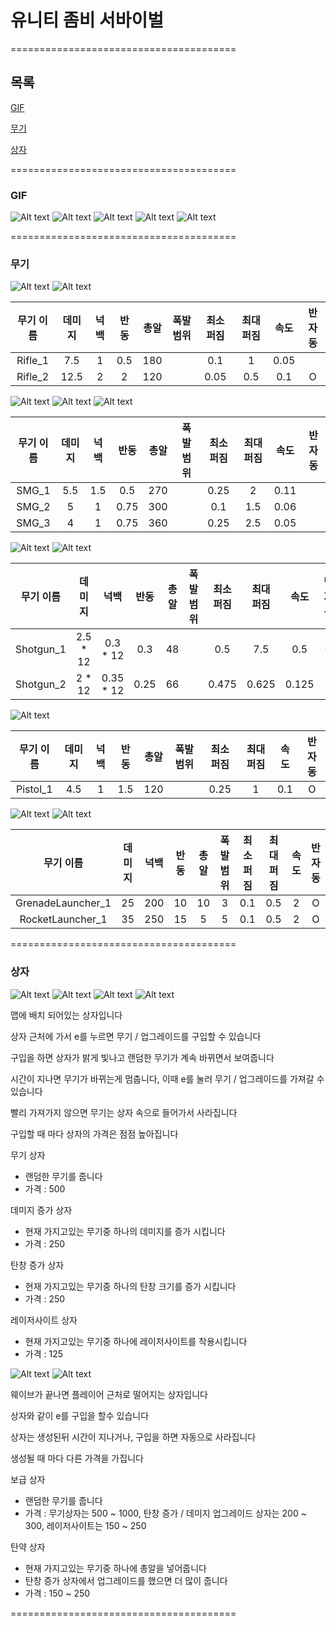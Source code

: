# 유니티 좀비 서바이벌
=======================================

## 목록
[GIF](https://github.com/Newfoldergames/Zombie#gif)

[무기](https://github.com/Newfoldergames/Zombie#무기)

[상자](https://github.com/Newfoldergames/Zombie#상자)

=======================================

### GIF
![Alt text](/Images/Image_1.gif)
![Alt text](/Images/Image_2.gif)
![Alt text](/Images/Image_3.gif)
![Alt text](/Images/Image_4.gif)
![Alt text](/Images/Image_5.gif)

=======================================

### 무기

![Alt text](/Images/Image_Rifle_1.png)
![Alt text](/Images/Image_Rifle_2.png)

| 무기 이름 | 데미지 | 넉백 | 반동 | 총알 | 폭발 범위 | 최소 퍼짐 | 최대 퍼짐 | 속도 | 반자동 |
|:---------:|:------:|:----:|:----:|:----:|:---------:|:---------:|:---------:|:----:|:------:|
|  Rifle_1  |   7.5  |   1  |  0.5 |  180 |           |    0.1    |     1     | 0.05 |        |
|  Rifle_2  |  12.5  |   2  |   2  |  120 |           |    0.05   |    0.5    |  0.1 |    O   |

![Alt text](/Images/Image_SMG_1.png)
![Alt text](/Images/Image_SMG_2.png)
![Alt text](/Images/Image_SMG_3.png)

| 무기 이름 | 데미지 | 넉백 | 반동 | 총알 | 폭발 범위 | 최소 퍼짐 | 최대 퍼짐 | 속도 | 반자동 |
|:---------:|:------:|:----:|:----:|:----:|:---------:|:---------:|:---------:|:----:|:------:|
|   SMG_1   |   5.5  |  1.5 |  0.5 |  270 |           |    0.25   |     2     | 0.11 |        |
|   SMG_2   |    5   |   1  | 0.75 |  300 |           |    0.1    |    1.5    | 0.06 |        |
|   SMG_3   |    4   |   1  | 0.75 |  360 |           |    0.25   |    2.5    | 0.05 |        |

![Alt text](/Images/Image_Shotgun_1.png)
![Alt text](/Images/Image_Shotgun_2.png)

| 무기 이름 |  데미지  |    넉백   | 반동 | 총알 | 폭발 범위 | 최소 퍼짐 | 최대 퍼짐 |  속도 | 반자동 |
|:---------:|:--------:|:---------:|:----:|:----:|:---------:|:---------:|:---------:|:-----:|:------:|
| Shotgun_1 | 2.5 * 12 |  0.3 * 12 |  0.3 |  48  |           |    0.5    |    7.5    |  0.5  |    O   |
| Shotgun_2 |  2 * 12  | 0.35 * 12 | 0.25 |  66  |           |   0.475   |   0.625   | 0.125 |        |

![Alt text](/Images/Image_Pistol_1.png)

| 무기 이름 | 데미지 | 넉백 | 반동 | 총알 | 폭발 범위 | 최소 퍼짐 | 최대 퍼짐 | 속도 | 반자동 |
|:---------:|:------:|:----:|:----:|:----:|:---------:|:---------:|:---------:|:----:|:------:|
|  Pistol_1 |   4.5  |   1  |  1.5 |  120 |           |    0.25   |     1     |  0.1 |    O   |

![Alt text](/Images/Image_GrenadeLauncher_1.png)
![Alt text](/Images/Image_RocketLauncher_1.png)

|     무기 이름     | 데미지 | 넉백 | 반동 | 총알 | 폭발 범위 | 최소 퍼짐 | 최대 퍼짐 | 속도 | 반자동 |
|:-----------------:|:------:|:----:|:----:|:----:|:---------:|:---------:|:---------:|:----:|:------:|
| GrenadeLauncher_1 |   25   |  200 |  10  |  10  |     3     |    0.1    |    0.5    |   2  |    O   |
|  RocketLauncher_1 |   35   |  250 |  15  |   5  |     5     |    0.1    |    0.5    |   2  |    O   |

=======================================

### 상자
![Alt text](/Images/Image_Box_1.png)
![Alt text](/Images/Image_Box_2.png)
![Alt text](/Images/Image_Box_3.png)
![Alt text](/Images/Image_Box_4.png)

맵에 배치 되어있는 상자입니다

상자 근처에 가서 e를 누르면 무기 / 업그레이드를 구입할 수 있습니다

구입을 하면 상자가 밝게 빛나고 랜덤한 무기가 계속 바뀌면서 보여줍니다

시간이 지나면 무기가 바뀌는게 멈춥니다, 이때 e를 눌러 무기 / 업그레이드를 가져갈 수 있습니다

빨리 가져가지 않으면 무기는 상자 속으로 들어가서 사라집니다

구입할 때 마다 상자의 가격은 점점 높아집니다


무기 상자
- 랜덤한 무기를 줍니다
- 가격 : 500

데미지 증가 상자
- 현재 가지고있는 무기중 하나의 데미지를 증가 시킵니다
- 가격 : 250

탄창 증가 상자
- 현재 가지고있는 무기중 하나의 탄창 크기를 증가 시킵니다
- 가격 : 250

레이저사이트 상자
- 현재 가지고있는 무기중 하나에 레이저사이트를 착용시킵니다
- 가격 : 125


![Alt text](/Images/Image_Crate_1.png)
![Alt text](/Images/Image_Crate_2.png)

웨이브가 끝나면 플레이어 근처로 떨어지는 상자입니다

상자와 같이 e를 구입을 할수 있습니다

상자는 생성된뒤 시간이 지나거나, 구입을 하면 자동으로 사라집니다

생성될 때 마다 다른 가격을 가집니다


보급 상자
- 랜덤한 무기를 줍니다
- 가격 : 무기상자는 500 ~ 1000, 탄창 증가 / 데미지 업그레이드 상자는 200 ~ 300, 레이저사이트는 150 ~ 250

탄약 상자
- 현재 가지고있는 무기중 하나에 총알을 넣어줍니다
- 탄창 증가 상자에서 업그레이드를 했으면 더 많이 줍니다
- 가격 : 150 ~ 250

=======================================
